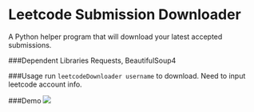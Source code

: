 Leetcode Submission Downloader
==============================

A Python helper program that will download your latest accepted submissions.

###Dependent Libraries
Requests, BeautifulSoup4

###Usage
run `leetcodeDownloader username` to download. Need to input leetcode account info.

###Demo
![](http://tecton.qiniudn.com/leetcode-downloader-demo.gif)
